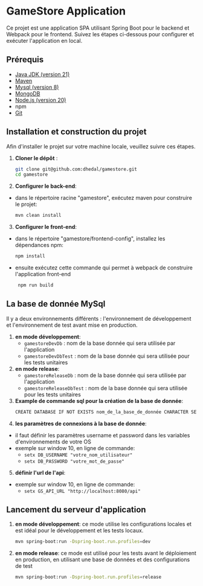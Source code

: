 # GameStore Application

Ce projet est une application SPA utilisant Spring Boot pour le backend et Webpack pour le frontend. 
Suivez les étapes ci-dessous pour configurer et exécuter l'application en local.

## Prérequis

- [Java JDK (version 21)](https://www.oracle.com/java/technologies/javase/jdk21-archive-downloads.html)
- [Maven](https://maven.apache.org/)
- [Mysql (version 8)](https://dev.mysql.com/downloads/installer/)
- [MongoDB](https://www.mongodb.com/fr-fr)
- [Node.js (version 20)](https://nodejs.org/fr/download/package-manager)
- npm
- [Git](https://git-scm.com/downloads)

## Installation et construction du projet
Afin d'installer le projet sur votre machine locale, veuillez suivre ces étapes.

1. **Cloner le dépôt** :
   ```bash
   git clone git@github.com:dhedal/gamestore.git
   cd gamestore

2. **Configurer le back-end**:
- dans le répertoire racine "gamestore", exécutez maven pour construire le projet:
   ```bash
   mvn clean install
  
3. **Configurer le front-end**:
- dans le répertoire "gamestore/frontend-config", installez les dépendances npm:
   ```bash
   npm install
- ensuite exécutez cette commande qui permet à webpack de construire l'application front-end
  ```bash
   npm run build
  
## La base de donnée MySql
Il y a deux environnements différents : l'environnement de développement et l'environnement de test avant
mise en production.

1. **en mode développement**:
    - `gamestoreDevDb` : nom de la base donnée qui sera utilisée par l'application
    - `gamestoreDevDbTest` : nom de la base donnée qui sera utilisée pour les tests unitaires
2. **en mode release**:
    - `gamestoreReleaseDb` : nom de la base donnée qui sera utilisée par l'application
    - `gamestoreReleaseDbTest` : nom de la base donnée qui sera utilisée pour les tests unitaires
3. **Example de commande sql pour la création de la base de donnée**:
   ```bash
   CREATE DATABASE IF NOT EXISTS nom_de_la_base_de_donnée CHARACTER SET utf8mb4 COLLATE utf8mb4_unicode_ci;

4. **les paramètres de connexions à la base de donnée**:
- il faut définir les paramètres username et password dans les variables d'environnements de votre OS
- exemple sur window 10, en ligne de commande:
  - `setx DB_USERNAME "votre_nom_utilisateur"`
  - `setx DB_PASSWORD "votre_mot_de_passe"`

5. **définir l'url de l'api**:
- exemple sur window 10, en ligne de commande: 
    - `setx GS_API_URL "http://localhost:8080/api"`


## Lancement du serveur d'application

1. **en mode développement**:
ce mode utilise les configurations locales et est idéal pour le développement
et les tests locaux.
   ```bash
   mvn spring-boot:run -Dspring-boot.run.profiles=dev

2. **en mode release**:
ce mode est utilisé pour les tests avant le déploiement en production, 
en utilisant une base de données et des configurations de test
   ```bash
   mvn spring-boot:run -Dspring-boot.run.profiles=release